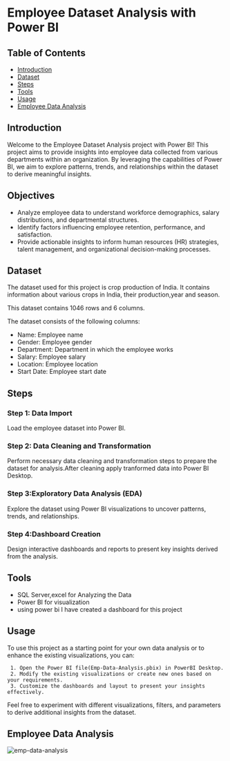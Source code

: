 # Employee Dataset Analysis with Power BI

## Table of Contents

- [Introduction](#introduction)
- [Dataset](#dataset)
- [Steps](#steps)
- [Tools](#tools)
- [Usage](#usage)
- [Employee Data Analysis](#employee-data-analysis) 

  
## Introduction

Welcome to the Employee Dataset Analysis project with Power BI! This project aims to provide insights into employee data collected from various departments within an organization. By leveraging the capabilities of Power BI, we aim to explore patterns, trends, and relationships within the dataset to derive meaningful insights.


## Objectives
- Analyze employee data to understand workforce demographics, salary distributions, and departmental structures.
- Identify factors influencing employee retention, performance, and satisfaction.
- Provide actionable insights to inform human resources (HR) strategies, talent management, and organizational decision-making processes.


## Dataset

The dataset used for this project is crop production of India. It contains information about various crops in India, their production,year and season. 

This dataset contains 1046 rows and 6 columns.

The dataset consists of the following columns:

- Name: Employee name
- Gender: Employee gender
- Department: Department in which the employee works
- Salary: Employee salary
- Location: Employee location
- Start Date: Employee start date



## Steps

### Step 1: Data Import

Load the employee dataset into Power BI.

### Step 2: Data Cleaning and Transformation
Perform necessary data cleaning and transformation steps to prepare the dataset for analysis.After cleaning apply tranformed data into Power BI Desktop.

### Step 3:Exploratory Data Analysis (EDA)
Explore the dataset using Power BI visualizations to uncover patterns, trends, and relationships.
### Step 4:Dashboard Creation
Design interactive dashboards and reports to present key insights derived from the analysis.


## Tools

- SQL Server,excel for Analyzing the Data
- Power BI  for visualization
- using power bi I have created a dashboard for this project

## Usage

To use this project as a starting point for your own data analysis or to enhance the existing visualizations, you can:

     1. Open the Power BI file(Emp-Data-Analysis.pbix) in PowerBI Desktop.
     2. Modify the existing visualizations or create new ones based on your requirements.
     3. Customize the dashboards and layout to present your insights effectively.
Feel free to experiment with different visualizations, filters, and parameters to derive additional insights from the dataset.

## Employee Data Analysis

![emp-data-analysis](https://github.com/FarhaZikre/Employee-Dataset-Analysis/assets/140205781/ee7f2a2d-27fa-40e6-966b-0cdefac0ce54)
